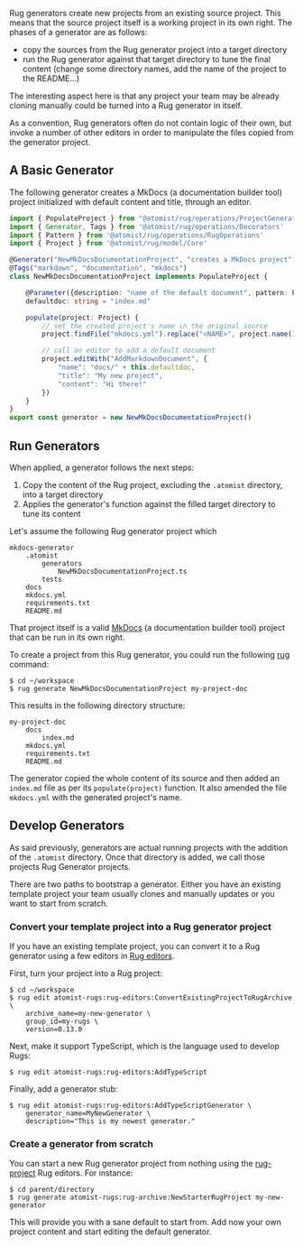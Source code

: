 Rug generators create new projects from an existing source project. This means
that the source project itself is a working project in its own right. The phases
of a generator are as follows:

*   copy the sources from the Rug generator project into a target
    directory
*   run the Rug generator against that target directory to tune the
    final content (change some directory names, add the name of the
    project to the README...)

The interesting aspect here is that any project your team may be already cloning
manually could be turned into a Rug generator in itself.

As a convention, Rug generators often do not contain logic of their own,
but invoke a number of other editors in order to manipulate the files copied
from the generator project.

## A Basic Generator

The following generator creates a MkDocs (a documentation builder tool) project
initialized with default content and title, through an editor.

```typescript linenums="1"
import { PopulateProject } from "@atomist/rug/operations/ProjectGenerator"
import { Generator, Tags } from '@atomist/rug/operations/Decorators'
import { Pattern } from '@atomist/rug/operations/RugOperations'
import { Project } from '@atomist/rug/model/Core'

@Generator("NewMkDocsDocumentationProject", "creates a MkDocs project")
@Tags("markdown", "documentation", "mkdocs")
class NewMkDocsDocumentationProject implements PopulateProject {

    @Parameter({description: "name of the default document", pattern: Pattern.any})
    defaultdoc: string = "index.md"

    populate(project: Project) {
        // set the created project's name in the original source
        project.findFile("mkdocs.yml").replace("<NAME>", project.name())

        // call an editor to add a default document
        project.editWith("AddMarkdownDocument", {
            "name": "docs/" + this.defaultdoc,
            "title": "My new project",
            "content": "Hi there!"
        })
    }
}
export const generator = new NewMkDocsDocumentationProject()
```

## Run Generators

When applied, a generator follows the next steps:

1.  Copy the content of the Rug project, excluding the `.atomist`
    directory, into a target directory
2.  Applies the generator's function against the filled target
    directory to tune its content

Let's assume the following Rug generator project which

```
mkdocs-generator
    .atomist
        generators
            NewMkDocsDocumentationProject.ts
        tests
    docs
    mkdocs.yml
    requirements.txt
    README.md
```

That project itself is a valid [MkDocs][mkdocs] (a documentation builder tool)
project that can be run in its own right.

To create a project from this Rug generator, you could run the following
[rug][cli] command:

```console
$ cd ~/workspace
$ rug generate NewMkDocsDocumentationProject my-project-doc
```

This results in the following directory structure:

```
my-project-doc
    docs
        index.md
    mkdocs.yml
    requirements.txt
    README.md
```

The generator copied the whole content of its source and then added an
`index.md` file as per its `populate(project)` function. It also amended the
file `mkdocs.yml` with the generated project's name.

## Develop Generators

As said previously, generators are actual running projects with the addition of
the `.atomist` directory. Once that directory is added, we call those projects
Rug Generator projects.

There are two paths to bootstrap a generator. Either you have an existing
template project your team usually clones and manually updates or you want to
start from scratch.

### Convert your template project into a Rug generator project

If you have an existing template project, you can convert it to a Rug
generator using a few editors in [Rug editors][rugeditors].

First, turn your project into a Rug project:

```console
$ cd ~/workspace
$ rug edit atomist-rugs:rug-editors:ConvertExistingProjectToRugArchive \
    archive_name=my-new-generator \
    group_id=my-rugs \
    version=0.13.0
```

Next, make it support TypeScript, which is the language used to develop Rugs:

```console
$ rug edit atomist-rugs:rug-editors:AddTypeScript
```

Finally, add a generator stub:

```console
$ rug edit atomist-rugs:rug-editors:AddTypeScriptGenerator \
    generator_name=MyNewGenerator \
    description="This is my newest generator."
```

### Create a generator from scratch

You can start a new Rug generator project from nothing using the
[rug-project][rugproj] Rug editors. For instance:

```console
$ cd parent/directory
$ rug generate atomist-rugs:rug-archive:NewStarterRugProject my-new-generator
```

This will provide you with a sane default to start from. Add now your own
project content and start editing the default generator.

[cli]: /user-guide/interfaces/cli/index.md
[rugeditors]: https://github.com/atomist-rugs/rug-editors
[rugproj]: https://github.com/atomist-rugs/rug-project
[mkdocs]: http://www.mkdocs.org/
